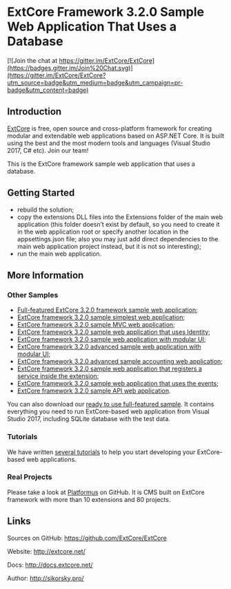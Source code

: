 # ExtCore Framework 3.2.0 Sample Web Application That Uses a Database

[![Join the chat at https://gitter.im/ExtCore/ExtCore](https://badges.gitter.im/Join%20Chat.svg)](https://gitter.im/ExtCore/ExtCore?utm_source=badge&utm_medium=badge&utm_campaign=pr-badge&utm_content=badge)

## Introduction

[ExtCore](https://github.com/ExtCore/ExtCore) is free, open source and cross-platform framework for creating
modular and extendable web applications based on ASP.NET Core. It is built using the best and the most modern
tools and languages (Visual Studio 2017, C# etc). Join our team!

This is the ExtCore framework sample web application that uses a database.

## Getting Started

* rebuild the solution;
* copy the extensions DLL files into the Extensions folder of the main web application (this folder doesn’t exist by default,
so you need to create it in the web application root or specify another location in the appsettings.json file; also you may just
add direct dependencies to the main web application project instead, but it is not so interesting);
* run the main web application.

## More Information

### Other Samples

* [Full-featured ExtCore 3.2.0 framework sample web application](https://github.com/ExtCore/ExtCore-Sample);
* [ExtCore framework 3.2.0 sample simplest web application](https://github.com/ExtCore/ExtCore-Sample-Simplest);
* [ExtCore framework 3.2.0 sample MVC web application](https://github.com/ExtCore/ExtCore-Sample-Mvc);
* [ExtCore framework 3.2.0 sample web application that uses Identity](https://github.com/ExtCore/ExtCore-Sample-Identity);
* [ExtCore framework 3.2.0 sample web application with modular UI](https://github.com/ExtCore/ExtCore-Sample-Modular-Ui);
* [ExtCore framework 3.2.0 advanced sample web application with modular UI](https://github.com/ExtCore/ExtCore-Sample-Modular-Ui-Adv);
* [ExtCore framework 3.2.0 advanced sample accounting web application](https://github.com/ExtCore/ExtCore-Sample-Accounting);
* [ExtCore framework 3.2.0 sample web application that registers a service inside the extension](https://github.com/ExtCore/ExtCore-Sample-Service);
* [ExtCore framework 3.2.0 sample web application that uses the events](https://github.com/ExtCore/ExtCore-Sample-Events);
* [ExtCore framework 3.2.0 sample API web application](https://github.com/ExtCore/ExtCore-Sample-Api).

You can also download our [ready to use full-featured sample](http://extcore.net/files/ExtCore-Sample-3.2.0.zip).
It contains everything you need to run ExtCore-based web application from Visual Studio 2017, including SQLite
database with the test data.

### Tutorials

We have written [several tutorials](http://docs.extcore.net/en/latest/getting_started/index.html)
to help you start developing your ExtCore-based web applications.

### Real Projects

Please take a look at [Platformus](https://github.com/Platformus/Platformus) on GitHub. It is CMS
built on ExtCore framework with more than 10 extensions and 80 projects.

## Links

Sources on GitHub: https://github.com/ExtCore/ExtCore

Website: http://extcore.net/

Docs: http://docs.extcore.net/

Author: http://sikorsky.pro/